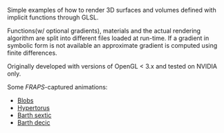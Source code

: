 Simple examples of how to render 3D surfaces and volumes defined with
implicit functions through GLSL.

Functions(w/ optional gradients), materials and the actual rendering algorithm
are split into different files loaded at run-time. If a gradient in symbolic form
is not available an approximate gradient is computed using finite differences.

Originally developed with versions of OpenGL < 3.x and tested on NVIDIA only.

Some _FRAPS_-captured animations:

* [Blobs](http://www.youtube.com/watch?v=S8sFeA0l--8&feature=plcp)
* [Hypertorus](http://www.youtube.com/watch?v=s9b9YUnWefc&feature=plcp)
* [Barth sextic](http://www.youtube.com/watch?v=UBRP9pQyWRk&feature=plcp)
* [Barth decic](http://www.youtube.com/watch?v=818AKL0f7dk&feature=plcp)

